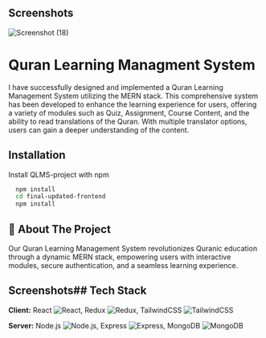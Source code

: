 
## Screenshots

![Screenshot (18)](https://github.com/Hafiz-Azam-eng/Quranic/assets/135889237/a62689b8-90a1-4554-afbb-14eaedc96301)



# Quran Learning Managment System

I have successfully designed and implemented a Quran Learning Management System utilizing the MERN stack. This comprehensive system has been developed to enhance the learning experience for users, offering a variety of modules such as Quiz, Assignment, Course Content, and the ability to read translations of the Quran. With multiple translator options, users can gain a deeper understanding of the content.

## Installation

Install QLMS-project with npm

```bash
  npm install
  cd final-updated-frontend
  npm install
```
    
## 🚀 About The Project
Our Quran Learning Management System revolutionizes Quranic education through a dynamic MERN stack, empowering users with interactive modules, secure authentication, and a seamless learning experience.


## Screenshots## Tech Stack

**Client:** 
   React     ![React](https://img.shields.io/badge/-React-61DAFB?style=flat-square&logo=react&logoColor=white), 
   Redux     ![Redux](https://img.shields.io/badge/-Redux-764ABC?style=flat-square&logo=redux&logoColor=white), 
   TailwindCSS     ![TailwindCSS](https://img.shields.io/badge/-TailwindCSS-38B2AC?style=flat-square&logo=tailwind-css&logoColor=white)

**Server:** 
   Node.js     ![Node.js](https://img.shields.io/badge/-Node.js-339933?style=flat-square&logo=node.js&logoColor=white), 
   Express     ![Express](https://img.shields.io/badge/-Express-000000?style=flat-square&logo=express&logoColor=white), 
   MongoDB     ![MongoDB](https://img.shields.io/badge/-MongoDB-47A248?style=flat-square&logo=mongodb&logoColor=white)
